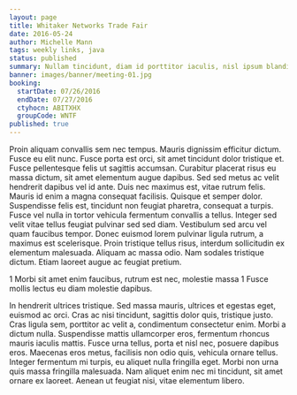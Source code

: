 ```yaml
---
layout: page
title: Whitaker Networks Trade Fair
date: 2016-05-24
author: Michelle Mann
tags: weekly links, java
status: published
summary: Nullam tincidunt, diam id porttitor iaculis, nisl ipsum blandit.
banner: images/banner/meeting-01.jpg
booking:
  startDate: 07/26/2016
  endDate: 07/27/2016
  ctyhocn: ABITXHX
  groupCode: WNTF
published: true
---
```

Proin aliquam convallis sem nec tempus. Mauris dignissim efficitur dictum. Fusce eu elit nunc. Fusce porta est orci, sit amet tincidunt dolor tristique et. Fusce pellentesque felis ut sagittis accumsan. Curabitur placerat risus eu massa dictum, sit amet elementum augue dapibus. Sed sed metus ac velit hendrerit dapibus vel id ante. Duis nec maximus est, vitae rutrum felis. Mauris id enim a magna consequat facilisis. Quisque et semper dolor. Suspendisse felis est, tincidunt non feugiat pharetra, consequat a turpis. Fusce vel nulla in tortor vehicula fermentum convallis a tellus.
Integer sed velit vitae tellus feugiat pulvinar sed sed diam. Vestibulum sed arcu vel quam faucibus tempor. Donec euismod lorem pulvinar ligula rutrum, a maximus est scelerisque. Proin tristique tellus risus, interdum sollicitudin ex elementum malesuada. Aliquam ac massa odio. Nam sodales tristique dictum. Etiam laoreet augue ac feugiat pretium.

1 Morbi sit amet enim faucibus, rutrum est nec, molestie massa
1 Fusce mollis lectus eu diam molestie dapibus.

In hendrerit ultrices tristique. Sed massa mauris, ultrices et egestas eget, euismod ac orci. Cras ac nisi tincidunt, sagittis dolor quis, tristique justo. Cras ligula sem, porttitor ac velit a, condimentum consectetur enim. Morbi a dictum nulla. Suspendisse mattis ullamcorper eros, fermentum rhoncus mauris iaculis mattis. Fusce urna tellus, porta et nisl nec, posuere dapibus eros. Maecenas eros metus, facilisis non odio quis, vehicula ornare tellus. Integer fermentum mi turpis, eu aliquet nulla fringilla eget. Morbi non urna quis massa fringilla malesuada. Nam aliquet enim nec mi tincidunt, sit amet ornare ex laoreet. Aenean ut feugiat nisi, vitae elementum libero.
